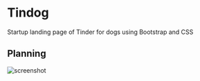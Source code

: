 # Tindog
Startup landing page of Tinder for dogs using Bootstrap and CSS

## Planning
![screenshot](./imgages/Tindog.png)
